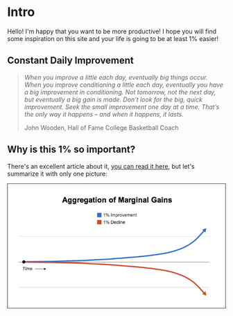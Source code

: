 # Intro

Hello! I'm happy that you want to be more productive! I hope you will find some
inspiration on this site and your life is going to be at least 1% easier!

## Constant Daily Improvement

> _When you improve a little each day, eventually big things occur. When you improve conditioning a little each day, eventually you have a big improvement in conditioning. Not tomorrow, not the next day, but eventually a big gain is made. Don’t look for the big, quick improvement. Seek the small improvement one day at a time. That’s the only way it happens – and when it happens, it lasts._
> 
> John Wooden, Hall of Fame College Basketball Coach

## Why is this 1% so important?

There's an excellent article about it, [you can read it here][1],
but let's summarize it with only one picture:

![Marginal gains][image-1]

[1]:	https://jamesclear.com/marginal-gains

[image-1]:	assets/marginal-gains.jpg